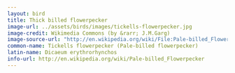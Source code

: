 ```yaml
---
layout: bird
title: Thick billed flowerpecker
image-url: ../assets/birds/images/tickells-flowerpecker.jpg
image-credit: Wikimedia Commons (by &rarr; J.M.Garg)
image-source-url: "http://en.wikipedia.org/wiki/File:Pale-billed_Flowerpecker_(Dicaeum_erythrorhynchos)_preening_in_Hyderabad,_AP_W_IMG_7326.jpg"
common-name: Tickells flowerpecker (Pale-billed flowerpecker)
latin-name: Dicaeum erythrorhynchos 
info-url: http://en.wikipedia.org/wiki/Pale-billed_Flowerpecker
---
```

